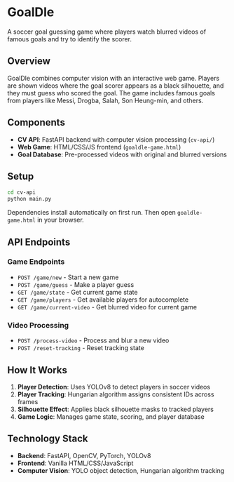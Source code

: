 # GoalDle

A soccer goal guessing game where players watch blurred videos of famous goals and try to identify the scorer.

## Overview

GoalDle combines computer vision with an interactive web game. Players are shown videos where the goal scorer appears as a black silhouette, and they must guess who scored the goal. The game includes famous goals from players like Messi, Drogba, Salah, Son Heung-min, and others.

## Components

- **CV API**: FastAPI backend with computer vision processing (`cv-api/`)
- **Web Game**: HTML/CSS/JS frontend (`goaldle-game.html`)
- **Goal Database**: Pre-processed videos with original and blurred versions

## Setup

```bash
cd cv-api
python main.py
```

Dependencies install automatically on first run. Then open `goaldle-game.html` in your browser.

## API Endpoints

### Game Endpoints
- `POST /game/new` - Start a new game
- `POST /game/guess` - Make a player guess
- `GET /game/state` - Get current game state
- `GET /game/players` - Get available players for autocomplete
- `GET /game/current-video` - Get blurred video for current game

### Video Processing
- `POST /process-video` - Process and blur a new video
- `POST /reset-tracking` - Reset tracking state

## How It Works

1. **Player Detection**: Uses YOLOv8 to detect players in soccer videos
2. **Player Tracking**: Hungarian algorithm assigns consistent IDs across frames
3. **Silhouette Effect**: Applies black silhouette masks to tracked players
4. **Game Logic**: Manages game state, scoring, and player database

## Technology Stack

- **Backend**: FastAPI, OpenCV, PyTorch, YOLOv8
- **Frontend**: Vanilla HTML/CSS/JavaScript
- **Computer Vision**: YOLO object detection, Hungarian algorithm tracking